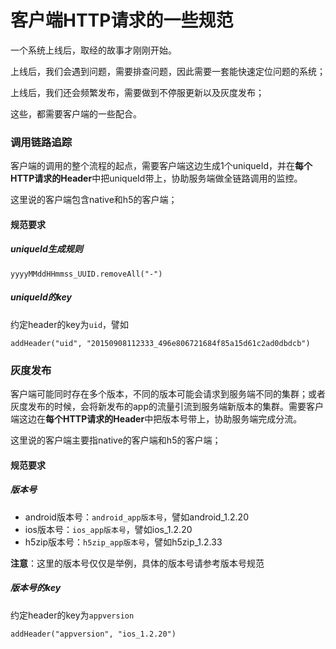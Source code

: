 # 客户端HTTP请求的一些规范

一个系统上线后，取经的故事才刚刚开始。

上线后，我们会遇到问题，需要排查问题，因此需要一套能快速定位问题的系统；

上线后，我们还会频繁发布，需要做到不停服更新以及灰度发布；

这些，都需要客户端的一些配合。

### 调用链路追踪

客户端的调用的整个流程的起点，需要客户端这边生成1个uniqueId，并在**每个HTTP请求的Header**中把uniqueId带上，协助服务端做全链路调用的监控。

这里说的客户端包含native和h5的客户端；

#### 规范要求

##### uniqueId生成规则

	yyyyMMddHHmmss_UUID.removeAll("-")

##### uniqueId的key
	
约定header的key为`uid`，譬如

	addHeader("uid", "20150908112333_496e806721684f85a15d61c2ad0dbdcb")

### 灰度发布

客户端可能同时存在多个版本，不同的版本可能会请求到服务端不同的集群；或者灰度发布的时候，会将新发布的app的流量引流到服务端新版本的集群。需要客户端这边在**每个HTTP请求的Header**中把版本号带上，协助服务端完成分流。

这里说的客户端主要指native的客户端和h5的客户端；

#### 规范要求

##### 版本号

- android版本号：`android_app版本号`，譬如android_1.2.20
- ios版本号：`ios_app版本号`，譬如ios_1.2.20
- h5zip版本号：`h5zip_app版本号`，譬如h5zip_1.2.33

**注意**：这里的版本号仅仅是举例，具体的版本号请参考版本号规范

##### 版本号的key
约定header的key为`appversion`

	addHeader("appversion", "ios_1.2.20")
